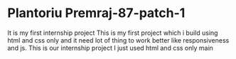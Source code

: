 # Plantoriu Premraj-87-patch-1
It is my first internship project
This is my first project which i build using html and css only and it need lot of thing to work better like responsiveness and js.
This is our internship project
I just used html and css only 
 main
